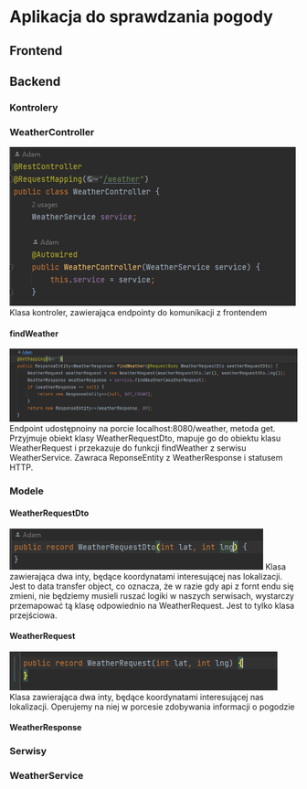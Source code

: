 # Aplikacja do sprawdzania pogody

## Frontend

## Backend
### Kontrolery
### WeatherController 
![img_1.png](img_1.png)
Klasa kontroler, zawierająca endpointy do komunikacji z frontendem
#### findWeather
![img.png](img.png)
Endpoint udostępnoiny na porcie localhost:8080/weather, metoda get. Przyjmuje obiekt klasy WeatherRequestDto,
mapuje go do obiektu klasu WeatherRequest i przekazuje do funkcji findWeather z serwisu WeatherService.
Zawraca ReponseEntity z WeatherResponse i statusem HTTP.

### Modele
#### WeatherRequestDto
![img_2.png](img_2.png)
Klasa zawierająca dwa inty, będące koordynatami interesującej nas lokalizacji. Jest to data transfer
object, co oznacza, że w razie gdy api z fornt endu się zmieni, nie będziemy musieli ruszać logiki
w naszych serwisach, wystarczy przemapować tą klasę odpowiednio na WeatherRequest. Jest to tylko
klasa przejściowa.

#### WeatherRequest
![img_3.png](img_3.png)
Klasa zawierająca dwa inty, będące koordynatami interesującej nas lokalizacji. Operujemy na niej
w porcesie zdobywania informacji o pogodzie

#### WeatherResponse

### Serwisy
### WeatherService
